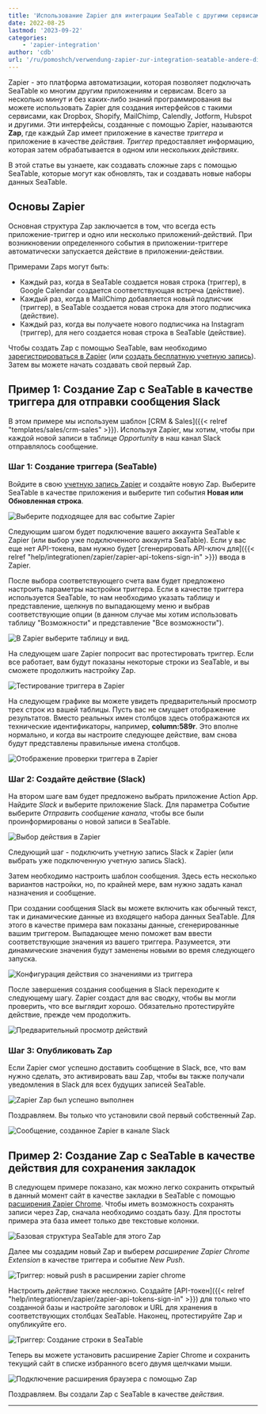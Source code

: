 ```yaml
---
title: 'Использование Zapier для интеграции SeaTable с другими сервисами'
date: 2022-08-25
lastmod: '2023-09-22'
categories:
    - 'zapier-integration'
author: 'cdb'
url: '/ru/pomoshch/verwendung-zapier-zur-integration-seatable-andere-dienste'
---
```


Zapier - это платформа автоматизации, которая позволяет подключать SeaTable ко многим другим приложениям и сервисам. Всего за несколько минут и без каких-либо знаний программирования вы можете использовать Zapier для создания интерфейсов с такими сервисами, как Dropbox, Shopify, MailChimp, Calendly, Jotform, Hubspot и другими. Эти интерфейсы, созданные с помощью Zapier, называются **Zap**, где каждый Zap имеет приложение в качестве _триггера_ и приложение в качестве _действия_. _Триггер_ предоставляет информацию, которая затем обрабатывается в одном или нескольких _действиях_.

В этой статье вы узнаете, как создавать сложные zaps с помощью SeaTable, которые могут как обновлять, так и создавать новые наборы данных SeaTable.

## Основы Zapier

Основная структура Zap заключается в том, что всегда есть приложение-триггер и одно или несколько приложений-действий. При возникновении определенного события в приложении-триггере автоматически запускается действие в приложении-действии.

Примерами Zaps могут быть:

- Каждый раз, когда в SeaTable создается новая строка (триггер), в Google Calendar создается соответствующая встреча (действие).
- Каждый раз, когда в MailChimp добавляется новый подписчик (триггер), в SeaTable создается новая строка для этого подписчика (действие).
- Каждый раз, когда вы получаете нового подписчика на Instagram (триггер), для него создается новая строка в SeaTable (действие).

Чтобы создать Zap с помощью SeaTable, вам необходимо [зарегистрироваться в Zapier](https://zapier.com/app/login) (или [создать бесплатную учетную запись](https://zapier.com/sign-up)). Затем вы можете начать создавать свой первый Zap.

## Пример 1: Создание Zap с SeaTable в качестве триггера для отправки сообщения Slack

В этом примере мы используем шаблон [CRM & Sales]({{< relref "templates/sales/crm-sales" >}}). Используя Zapier, мы хотим, чтобы при каждой новой записи в таблице _Opportunity_ в наш канал Slack отправлялось сообщение.

### Шаг 1: Создание триггера (SeaTable)

Войдите в свою [учетную запись Zapier](https://zapier.com/app/login) и создайте новую Zap. Выберите SeaTable в качестве приложения и выберите тип события **Новая или Обновленная строка**.

![Выберите подходящее для вас событие Zapier](images/zapier-example-1.png)

Следующим шагом будет подключение вашего аккаунта SeaTable к Zapier (или выбор уже подключенного аккаунта SeaTable). Если у вас еще нет API-токена, вам нужно будет [сгенерировать API-ключ для]({{< relref "help/integrationen/zapier/zapier-api-tokens-sign-in" >}}) ввода в Zapier.

После выбора соответствующего счета вам будет предложено настроить параметры настройки триггера. Если в качестве триггера используется SeaTable, то нам необходимо указать таблицу и представление, щелкнув по выпадающему меню и выбрав соответствующие опции (в данном случае мы хотим использовать таблицу "Возможности" и представление "Все возможности").

![В Zapier выберите таблицу и вид.](images/zapier-example-2.png)

На следующем шаге Zapier попросит вас протестировать триггер. Если все работает, вам будут показаны некоторые строки из SeaTable, и вы сможете продолжить настройку Zap.

![Тестирование триггера в Zapier](images/zapier-example-3.png)

На следующем графике вы можете увидеть предварительный просмотр трех строк из вашей таблицы. Пусть вас не смущает отображение результатов. Вместо реальных имен столбцов здесь отображаются их технические идентификаторы, например, **column:589r**. Это вполне нормально, и когда вы настроите следующее действие, вам снова будут представлены правильные имена столбцов.

![Отображение проверки триггера в Zapier](images/zapier-example-4.png)

### Шаг 2: Создайте действие (Slack)

На втором шаге вам будет предложено выбрать приложение Action App. Найдите _Slack_ и выберите приложение Slack. Для параметра Событие выберите _Отправить сообщение канала_, чтобы все были проинформированы о новой записи в SeaTable.

![Выбор действия в Zapier](images/zapier-example-5.png)

Следующий шаг - подключить учетную запись Slack к Zapier (или выбрать уже подключенную учетную запись Slack).

Затем необходимо настроить шаблон сообщения. Здесь есть несколько вариантов настройки, но, по крайней мере, вам нужно задать канал назначения и сообщение.

При создании сообщения Slack вы можете включить как обычный текст, так и динамические данные из входящего набора данных SeaTable. Для этого в качестве примера вам показаны данные, сгенерированные вашим триггером. Выпадающее меню поможет вам ввести соответствующие значения из вашего триггера. Разумеется, эти динамические значения будут заменены новыми во время следующего запуска.

![Конфигурация действия со значениями из триггера](images/zapier-example-6.png)

После завершения создания сообщения в Slack переходите к следующему шагу. Zapier создаст для вас сводку, чтобы вы могли проверить, что все выглядит хорошо. Обязательно протестируйте действие, прежде чем продолжить.

![Предварительный просмотр действий](images/zapier-example-7.png)

### Шаг 3: Опубликовать Zap

Если Zapier смог успешно доставить сообщение в Slack, все, что вам нужно сделать, это активировать ваш Zap, чтобы вы также получали уведомления в Slack для всех будущих записей SeaTable.

![Zapier Zap был успешно выполнен](images/zapier-example-8.png)

Поздравляем. Вы только что установили свой первый собственный Zap.

![Сообщение, созданное Zapier в канале Slack](images/zapier-example-9.png)

## Пример 2: Создание Zap с SeaTable в качестве действия для сохранения закладок

В следующем примере показано, как можно легко сохранить открытый в данный момент сайт в качестве закладки в SeaTable с помощью [расширения Zapier Chrome](https://zapier.com/apps/zapier-chrome-extension/integrations). Чтобы иметь возможность сохранять записи через Zap, сначала необходимо создать базу. Для простоты примера эта база имеет только две текстовые колонки.

![Базовая структура SeaTable для этого Zap](images/zapier-example-14.png)

Далее мы создадим новый Zap и выберем _расширение Zapier Chrome Extension_ в качестве триггера и событие _New Push_.

![Триггер: новый push в расширении zapier chrome](images/zapier-example-10.png)

Настроить _действие_ также несложно. Создайте [API-токен]({{< relref "help/integrationen/zapier/zapier-api-tokens-sign-in" >}}) для только что созданной базы и настройте заголовок и URL для хранения в соответствующих столбцах SeaTable. Наконец, протестируйте Zap и опубликуйте его.

![Триггер: Создание строки в SeaTable](images/zapier-example-12.png)

Теперь вы можете установить расширение Zapier Chrome и сохранить текущий сайт в списке избранного всего двумя щелчками мыши.

![Подключение расширения браузера с помощью Zap](images/zapier-example-13.png)

Поздравляем. Вы создали Zap с SeaTable в качестве _действия_.

---

<script src="https://cdn.zapier.com/packages/partner-sdk/v0/zapier-elements/zapier-elements.esm.js" type="module"></script>
